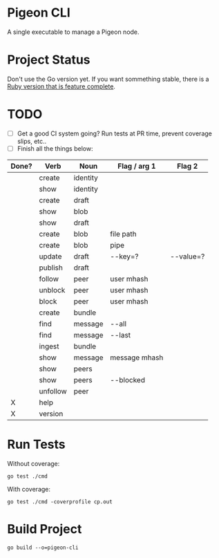 # Pigeon CLI

A single executable to manage a Pigeon node.

# Project Status

Don't use the Go version yet. If you want sommething stable, there is a [Ruby version that is feature complete](https://tildegit.org/PigeonProtocolConsortium/Pigeon-Ruby).

# TODO

 - [ ] Get a good CI system going? Run tests at PR time, prevent coverage slips, etc..
 - [ ] Finish all the things below:

 |Done?|Verb        |Noun    | Flag / arg 1  | Flag 2    |
 |-----|------------|--------|---------------|-----------|
 |     |create      |identity|               |           |
 |     |show        |identity|               |           |
 |     |create      |draft   |               |           |
 |     |show        |blob    |               |           |
 |     |show        |draft   |               |           |
 |     |create      |blob    | file path     |           |
 |     |create      |blob    | pipe          |           |
 |     |update      |draft   | --key=?       | --value=? |
 |     |publish     |draft   |               |           |
 |     |follow      |peer    | user mhash    |           |
 |     |unblock     |peer    | user mhash    |           |
 |     |block       |peer    | user mhash    |           |
 |     |create      |bundle  |               |           |
 |     |find        |message | --all         |           |
 |     |find        |message | --last        |           |
 |     |ingest      |bundle  |               |           |
 |     |show        |message | message mhash |           |
 |     |show        |peers   |               |           |
 |     |show        |peers   | --blocked     |           |
 |     |unfollow    |peer    |               |           |
 |  X  |help        |        |               |           |
 |  X  |version     |        |               |           |

# Run Tests

Without coverage:

```
go test ./cmd
```

With coverage:

```
go test ./cmd -coverprofile cp.out
```

# Build Project

```
go build --o=pigeon-cli
```
